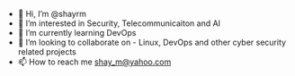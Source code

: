 - 👋 Hi, I’m @shayrm
- 👀 I’m interested in Security, Telecommunicaiton and AI
- 🌱 I’m currently learning DevOps
- 💞️ I’m looking to collaborate on - Linux, DevOps and other cyber security related projects
- 📫 How to reach me shay_m@yahoo.com

<!---
shayrm/shayrm is a ✨ special ✨ repository because its `README.md` (this file) appears on your GitHub profile.
You can click the Preview link to take a look at your changes.
--->
